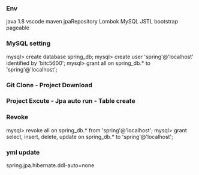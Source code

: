 ### Env
java 1.8
vscode
maven
jpaRepository
Lombok
MySQL
JSTL
bootstrap
pageable

### MySQL setting
mysql> create database spring_db;
mysql> create user 'spring'@'localhost' identified by 'bitc5600';
mysql> grant all on spring_db.* to 'spring'@'localhost';

### Git Clone - Project Download

### Project Excute - Jpa auto run - Table create

### Revoke
mysql> revoke all on spring_db.* from 'spring'@'localhost';
mysql> grant select, insert, delete, update on spring_db.* to 'spring'@'localhost';

### yml update
spring.jpa.hibernate.ddl-auto=none

